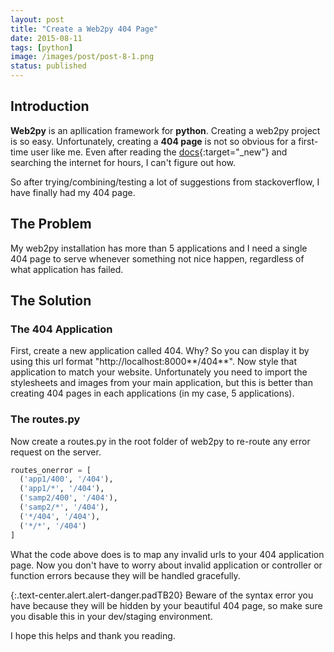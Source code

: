 ```yaml
---
layout: post
title: "Create a Web2py 404 Page"
date: 2015-08-11
tags: [python]
image: /images/post/post-8-1.png
status: published
--- 
```


## Introduction
**Web2py** is an apllication framework for **python**. Creating a web2py project is so easy. Unfortunately, creating a **404 page** is not so obvious for a first-time user like me. Even after reading the [docs](http://web2py.com/book/default/chapter/04#Routes-on-error){:target="_new"} and searching the internet for hours, I can't figure out how.

So after trying/combining/testing a lot of suggestions from stackoverflow, I have finally had my 404 page.

## The Problem
My web2py installation has more than 5 applications and I need a single 404 page to serve whenever something not nice happen, regardless of what application has failed.

## The Solution

### The 404 Application
First, create a new application called 404. Why? So you can display it by using this url format "http://localhost:8000**/404**". Now style that application to match your website. Unfortunately you need to import the stylesheets and images from your main application, but this is better than creating 404 pages in each applications (in my case, 5 applications).

### The routes.py
Now create a routes.py in the root folder of web2py to re-route any error request on the server.

~~~python
routes_onerror = [
  ('app1/400', '/404'),
  ('app1/*', '/404'),
  ('samp2/400', '/404'),
  ('samp2/*', '/404'),
  ('*/404', '/404'),
  ('*/*', '/404')
]
~~~

What the code above does is to map any invalid urls to your 404 application page. Now you don't have to worry about invalid application or controller or function errors because they will be handled gracefully. 

{:.text-center.alert.alert-danger.padTB20}
Beware of the syntax error you have because they will be hidden by your beautiful 404 page, so make sure you disable this in your dev/staging environment.

I hope this helps and thank you reading.